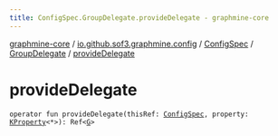 ```yaml
---
title: ConfigSpec.GroupDelegate.provideDelegate - graphmine-core
---
```


[graphmine-core](../../../index.html) / [io.github.sof3.graphmine.config](../../index.html) / [ConfigSpec](../index.html) / [GroupDelegate](index.html) / [provideDelegate](./provide-delegate.html)

# provideDelegate

`operator fun provideDelegate(thisRef: `[`ConfigSpec`](../index.html)`, property: `[`KProperty`](https://kotlinlang.org/api/latest/jvm/stdlib/kotlin.reflect/-k-property/index.html)`<*>): Ref<`[`G`](index.html#G)`>`